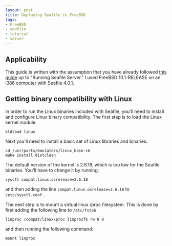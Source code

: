 ```yaml
---
layout: post
title: Deploying Seafile in FreeBSD
tags:
- FreeBSD
- seafile
- tutorial
- server
---
```

## Applicability ##
This guide is written with the assumption that you have already followed
[this guide](http://manual.seafile.com/deploy/using_sqlite.html) up to "Running Seafile
Server." I used FreeBSD 10.1-RELEASE on an i386 computer with Seafile 4.0.1. 

## Getting binary compatibility with Linux ##
In order to run the Linux binaries included with Seafile, you'll need to install and configure
Linux binary compatibility. The first step is to load the Linux kernel module:

    kldload linux

Next you'll need to install a basic set of Linux libraries and binaries:

    cd /usr/ports/emulators/linux_base-c6
    make install distclean

The default version of the kernel is 2.6.16, which is too low for the Seafile binaries. You'll
have to change it by running:

    sysctl compat.linux.osrelease=2.6.18

and then adding the line <code>compat.linux.osrelease=2.6.18</code> to <code>/etc/sysctl.conf</code> .

The next step is to mount a virtual linux /proc filesystem. This is done by first adding the
following line to <code>/etc/fstab</code>

    linproc /compat/linux/proc linprocfs rw 0 0

and then running the following command:

    mount linproc



